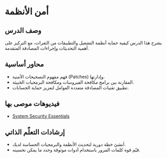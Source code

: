 # أمن الأنظمة

## وصف الدرس
يشرح هذا الدرس كيفية حماية أنظمة التشغيل والتطبيقات من الثغرات، مع التركيز على أهمية التحديثات وإجراءات المصادقة المتقدمة.

## محاور أساسية
- فهم مفهوم التصحيحات الأمنية (Patches) وإدارتها.
- المقارنة بين برامج مكافحة الفيروسات ومكافحة البرمجيات الخبيثة.
- تطبيق تقنيات المصادقة متعددة العوامل لتعزيز حماية الحسابات.

## فيديوهات موصى بها
- [System Security Essentials](https://www.youtube.com/watch?v=0ZP-cmG8BqQ)

## إرشادات التعلّم الذاتي
- أنشئ خطة دورية لتحديث الأنظمة والبرمجيات الحساسة لديك.
- قيّم قوة كلمات المرور باستخدام أدوات موثوقة وحدد ما يمكن تحسينه.
